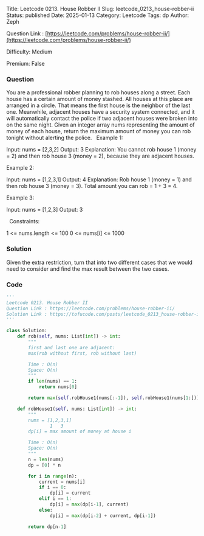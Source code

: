 Title: Leetcode 0213. House Robber II
Slug: leetcode_0213_house-robber-ii
Status: published
Date: 2025-01-13
Category: Leetcode
Tags: dp
Author: Zeph

Question Link : [https://leetcode.com/problems/house-robber-ii/](https://leetcode.com/problems/house-robber-ii/)

Difficulty: Medium

Premium: False

### Question
You are a professional robber planning to rob houses along a street. Each house has a certain amount of money stashed. All houses at this place are arranged in a circle. That means the first house is the neighbor of the last one. Meanwhile, adjacent houses have a security system connected, and it will automatically contact the police if two adjacent houses were broken into on the same night.
Given an integer array nums representing the amount of money of each house, return the maximum amount of money you can rob tonight without alerting the police.
 
Example 1:

Input: nums = [2,3,2]
Output: 3
Explanation: You cannot rob house 1 (money = 2) and then rob house 3 (money = 2), because they are adjacent houses.

Example 2:

Input: nums = [1,2,3,1]
Output: 4
Explanation: Rob house 1 (money = 1) and then rob house 3 (money = 3).
Total amount you can rob = 1 + 3 = 4.

Example 3:

Input: nums = [1,2,3]
Output: 3

 
Constraints:

1 <= nums.length <= 100
0 <= nums[i] <= 1000

### Solution

Given the extra restriction, turn that into two different cases that we would need to consider and find the max result between the two cases.

### Code
```python
'''
Leetcode 0213. House Robber II
Question Link : https://leetcode.com/problems/house-robber-ii/
Solution Link : https://tofucode.com/posts/leetcode_0213_house-robber-ii.html
'''

class Solution:
    def rob(self, nums: List[int]) -> int:
        """
        first and last one are adjacent:
        max(rob without first, rob without last)

        Time : O(n)
        Space: O(n)
        """
        if len(nums) == 1:
            return nums[0]

        return max(self.robHouse1(nums[:-1]), self.robHouse1(nums[1:]))

    def robHouse1(self, nums: List[int]) -> int:
        """
        nums = [1,2,3,1]
                1   3
        dp[i] = max amount of money at house i

        Time : O(n)
        Space: O(n)
        """
        n = len(nums)
        dp = [0] * n

        for i in range(n):
            current = nums[i]
            if i == 0:
                dp[i] = current
            elif i == 1:
                dp[i] = max(dp[i-1], current)
            else:
                dp[i] = max(dp[i-2] + current, dp[i-1])

        return dp[n-1]
```

